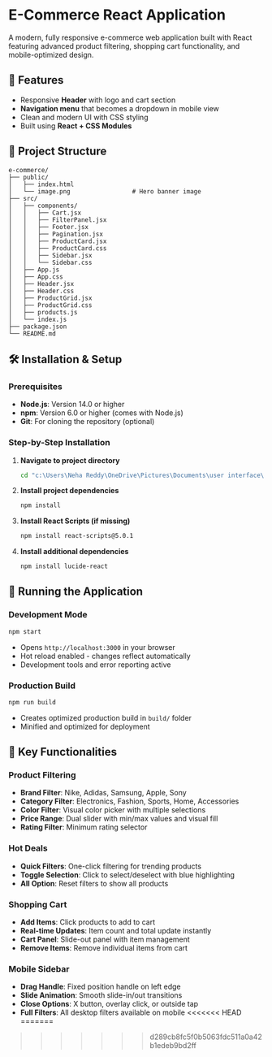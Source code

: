# E-Commerce React Application

A modern, fully responsive e-commerce web application built with React featuring advanced product filtering, shopping cart functionality, and mobile-optimized design.

## 🌟 Features

- Responsive **Header** with logo and cart section  
- **Navigation menu** that becomes a dropdown in mobile view  
- Clean and modern UI with CSS styling  
- Built using **React + CSS Modules** 

## 📂 Project Structure

```
e-commerce/
├── public/
│   ├── index.html
│   └── image.png                 # Hero banner image
├── src/
│   ├── components/
│   │   ├── Cart.jsx              
│   │   ├── FilterPanel.jsx       
│   │   ├── Footer.jsx            
│   │   ├── Pagination.jsx        
│   │   ├── ProductCard.jsx       
│   │   ├── ProductCard.css      
│   │   ├── Sidebar.jsx           
│   │   └── Sidebar.css           
│   ├── App.js                   
│   ├── App.css                   
│   ├── Header.jsx               
│   ├── Header.css               
│   ├── ProductGrid.jsx           
│   ├── ProductGrid.css          
│   ├── products.js               
│   └── index.js                  
├── package.json                 
└── README.md                     
```

## 🛠️ Installation & Setup

### Prerequisites
- **Node.js**: Version 14.0 or higher
- **npm**: Version 6.0 or higher (comes with Node.js)
- **Git**: For cloning the repository (optional)

### Step-by-Step Installation

1. **Navigate to project directory**
   ```bash
   cd "c:\Users\Neha Reddy\OneDrive\Pictures\Documents\user interface\e-commerce"
   ```

2. **Install project dependencies**
   ```bash
   npm install
   ```

3. **Install React Scripts (if missing)**
   ```bash
   npm install react-scripts@5.0.1
   ```

4. **Install additional dependencies**
   ```bash
   npm install lucide-react
   ```

## 🚀 Running the Application

### Development Mode
```bash
npm start
```
- Opens `http://localhost:3000` in your browser
- Hot reload enabled - changes reflect automatically
- Development tools and error reporting active

### Production Build
```bash
npm run build
```
- Creates optimized production build in `build/` folder
- Minified and optimized for deployment





## 🎯 Key Functionalities

### Product Filtering
- **Brand Filter**: Nike, Adidas, Samsung, Apple, Sony
- **Category Filter**: Electronics, Fashion, Sports, Home, Accessories
- **Color Filter**: Visual color picker with multiple selections
- **Price Range**: Dual slider with min/max values and visual fill
- **Rating Filter**: Minimum rating selector

### Hot Deals
- **Quick Filters**: One-click filtering for trending products
- **Toggle Selection**: Click to select/deselect with blue highlighting
- **All Option**: Reset filters to show all products

### Shopping Cart
- **Add Items**: Click products to add to cart
- **Real-time Updates**: Item count and total update instantly
- **Cart Panel**: Slide-out panel with item management
- **Remove Items**: Remove individual items from cart

### Mobile Sidebar
- **Drag Handle**: Fixed position handle on left edge
- **Slide Animation**: Smooth slide-in/out transitions
- **Close Options**: X button, overlay click, or outside tap
- **Full Filters**: All desktop filters available on mobile
<<<<<<< HEAD
=======

>>>>>>> d289cb8fc5f0b5063fdc511a0a42b1edeb9bd2ff
